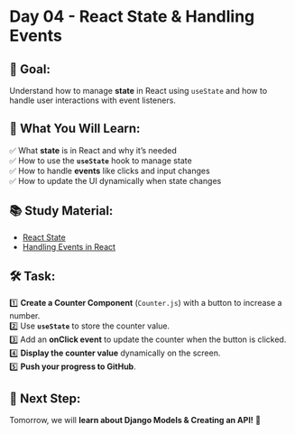 # Day 04 - React State & Handling Events

## 📌 Goal:  
Understand how to manage **state** in React using `useState` and how to handle user interactions with event listeners.

## 📖 What You Will Learn:  
✅ What **state** is in React and why it’s needed  
✅ How to use the **`useState`** hook to manage state  
✅ How to handle **events** like clicks and input changes  
✅ How to update the UI dynamically when state changes  

## 📚 Study Material:  
- [React State](https://react.dev/learn/state-a-components-memory)  
- [Handling Events in React](https://react.dev/learn/responding-to-events)  

## 🛠 Task:  
1️⃣ **Create a Counter Component** (`Counter.js`) with a button to increase a number.  
2️⃣ Use **`useState`** to store the counter value.  
3️⃣ Add an **onClick event** to update the counter when the button is clicked.  
4️⃣ **Display the counter value** dynamically on the screen.  
5️⃣ **Push your progress to GitHub**.  

## 🚀 Next Step:  
Tomorrow, we will **learn about Django Models & Creating an API!** 🎯  
